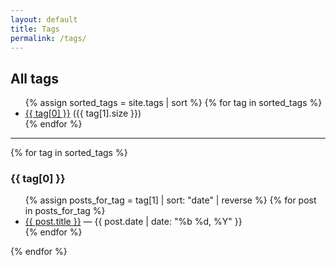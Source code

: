 ```yaml
---
layout: default
title: Tags
permalink: /tags/
---
```


## All tags
<ul>
{% assign sorted_tags = site.tags | sort %}
{% for tag in sorted_tags %}
  <li>
    <a href="#{{ tag[0] | slugify }}">{{ tag[0] }}</a>
    ({{ tag[1].size }})
  </li>
{% endfor %}
</ul>
<hr/>

{% for tag in sorted_tags %}
### {{ tag[0] }}
<ul>
  {% assign posts_for_tag = tag[1] | sort: "date" | reverse %}
  {% for post in posts_for_tag %}
    <li>
      <a href="{{ post.url | relative_url }}">{{ post.title }}</a>
      — {{ post.date | date: "%b&nbsp;%d, %Y" }}
    </li>
  {% endfor %}
</ul>
{% endfor %}
